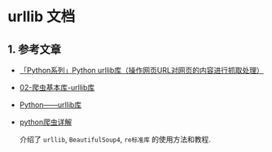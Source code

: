 # urllib 文档

## 1. 参考文章

- [「Python系列」Python urllib库（操作网页URL对网页的内容进行抓取处理）](https://zhuanlan.zhihu.com/p/684518663)

- [02-爬虫基本库-urllib库](https://www.cnblogs.com/REN-Murphy/p/14477604.html)

- [Python——urllib库](https://blog.csdn.net/weixin_57023347/article/details/132780256)

- [python爬虫详解](https://blog.csdn.net/xiaoxianer321/article/details/118399739)

    介绍了 `urllib`, `BeautifulSoup4`, `re标准库` 的使用方法和教程.

